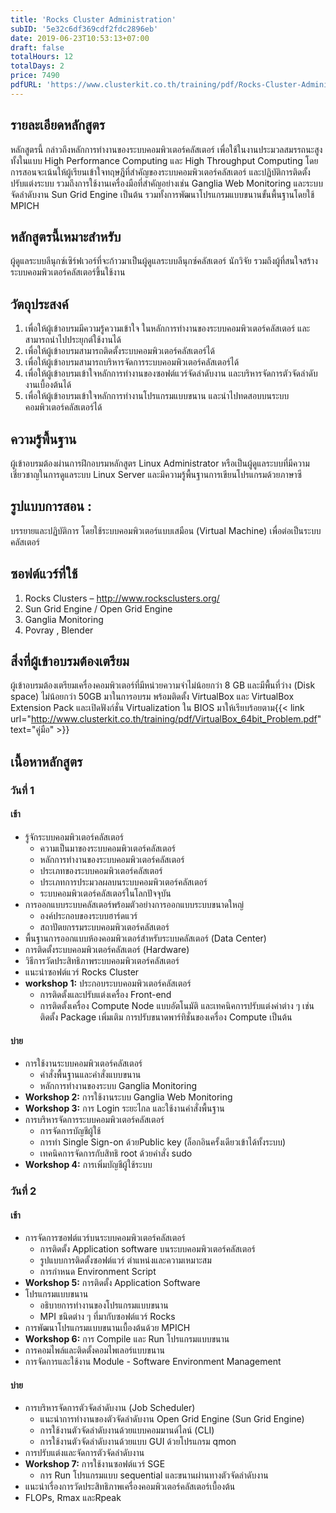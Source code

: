 ```yaml
---
title: 'Rocks Cluster Administration'
subID: '5e32c6df369cdf2fdc2896eb'
date: 2019-06-23T10:53:13+07:00
draft: false
totalHours: 12
totalDays: 2
price: 7490
pdfURL: 'https://www.clusterkit.co.th/training/pdf/Rocks-Cluster-Administration.pdf'
---
```


<!-- ผู้ที่อบรมหลักสูตร Rocks Cluster Administration จะได้รับสิทธิ์ส่วนลดอบรมหลักสูตร {{< link url="../../training-courses/lustre-file-system" text="Lustre File System" >}} ทันที 3,000 บาท จากราคา 7,490 บาท เหลือเพียง 4,280 บาท -->

## รายละเอียดหลักสูตร

หลักสูตรนี้ กล่าวถึงหลักการทำงานของระบบคอมพิวเตอร์คลัสเตอร์ เพื่อใช้ในงานประมวลสมรรถนะสูงทั้งในแบบ High Performance Computing และ High Throughput Computing โดยการสอนจะเน้นให้ผู้เรียนเข้าใจทฤษฎีที่สำคัญของระบบคอมพิวเตอร์คลัสเตอร์ และปฏิบัติการติดตั้ง ปรับแต่งระบบ รวมถึงการใช้งานเครื่องมือที่สำคัญอย่างเช่น Ganglia Web Monitoring และระบบจัดลำดับงาน Sun Grid Engine เป็นต้น รวมทั้งการพัฒนาโปรแกรมแบบขนานขั้นพื้นฐานโดยใช้ MPICH

## หลักสูตรนี้เหมาะสำหรับ

ผู้ดูแลระบบลีนุกซ์เซิร์ฟเวอร์ที่จะก้าวมาเป็นผู้ดูแลระบบลีนุกซ์คลัสเตอร์ นักวิจัย รวมถึงผู้ที่สนใจสร้างระบบคอมพิวเตอร์คลัสเตอร์ขึ้นใช้งาน

## วัตถุประสงค์

1. เพื่อให้ผู้เข้าอบรมมีความรู้ความเข้าใจ ในหลักการทำงานของระบบคอมพิวเตอร์คลัสเตอร์ และสามารถนำไปประยุกต์ใช้งานได้
2. เพื่อให้ผู้เข้าอบรมสามารถติดตั้งระบบคอมพิวเตอร์คลัสเตอร์ได้
3. เพื่อให้ผู้เข้าอบรมสามารถบริหารจัดการระบบคอมพิวเตอร์คลัสเตอร์ได้
4. เพื่อให้ผู้เข้าอบรมเข้าใจหลักการทำงานของซอฟต์แวร์จัดลำดับงาน และบริหารจัดการตัวจัดลำดับงานเบื้องต้นได้
5. เพื่อให้ผู้เข้าอบรมเข้าใจหลักการทำงานโปรแกรมแบบขนาน และนำไปทดสอบบนระบบคอมพิวเตอร์คลัสเตอร์ได้

## ความรู้พื้นฐาน

ผู้เข้าอบรมต้องผ่านการฝึกอบรมหลักสูตร Linux Administrator หรือเป็นผู้ดูแลระบบที่มีความเชี่ยวชาญในการดูแลระบบ Linux Server และมีความรู้พื้นฐานการเขียนโปรแกรมด้วยภาษาซี

## รูปแบบการสอน :

บรรยายและปฏิบัติการ โดยใช้ระบบคอมพิวเตอร์แบบเสมือน (Virtual Machine) เพื่อต่อเป็นระบบคลัสเตอร์

## ซอฟต์แวร์ที่ใช้

1. Rocks Clusters – http://www.rocksclusters.org/
2. Sun Grid Engine / Open Grid Engine
3. Ganglia Monitoring
4. Povray , Blender

## สิ่งที่ผู้เข้าอบรมต้องเตรียม

ผู้เข้าอบรมต้องเตรียมเครื่องคอมพิวเตอร์ที่มีหน่วยความจำไม่น้อยกว่า 8 GB และมีพื้นที่ว่าง (Disk space) ไม่น้อยกว่า 50GB มาในการอบรม พร้อมติดตั้ง VirtualBox และ VirtualBox Extension Pack และเปิดฟังก์ชั่น Virtualization ใน BIOS มาให้เรียบร้อยตาม{{< link url="http://www.clusterkit.co.th/training/pdf/VirtualBox_64bit_Problem.pdf" text="คู่มือ" >}}

## เนื้อหาหลักสูตร

### วันที่ 1

#### เช้า

- รู้จักระบบคอมพิวเตอร์คลัสเตอร์
  - ความเป็นมาของระบบคอมพิวเตอร์คลัสเตอร์
  - หลักการทำงานของระบบคอมพิวเตอร์คลัสเตอร์
  - ประเภทของระบบคอมพิวเตอร์คลัสเตอร์
  - ประเภทการประมวลผลบนระบบคอมพิวเตอร์คลัสเตอร์
  - ระบบคอมพิวเตอร์คลัสเตอร์ในโลกปัจจุบัน
- การออกแบบระบบคลัสเตอร์พร้อมตัวอย่างการออกแบบระบบขนาดใหญ่
  - องค์ประกอบของระบบฮาร์ดแวร์
  - สถาปัตยกรรมระบบคอมพิวเตอร์คลัสเตอร์
- พื้นฐานการออกแบบห้องคอมพิวเตอร์สำหรับระบบคลัสเตอร์ (Data Center)
- การติดตั้งระบบคอมพิวเตอร์คลัสเตอร์ (Hardware)
- วิธีการวัดประสิทธิภาพระบบคอมพิวเตอร์คลัสเตอร์
- แนะนำซอฟต์แวร์ Rocks Cluster
- **workshop 1:** ประกอบระบบคอมพิวเตอร์คลัสเตอร์
  - การติดตั้งและปรับแต่งเครื่อง Front-end
  - การติดตั้งเครื่อง Compute Node แบบอัตโนมัติ และเทคนิคการปรับแต่งค่าต่าง ๆ เช่น ติดตั้ง Package เพิ่มเติม การปรับขนาดพาร์ทิชั่นของเครื่อง Compute เป็นต้น

#### บ่าย

- การใช้งานระบบคอมพิวเตอร์คลัสเตอร์
  - คำสั่งพื้นฐานและคำสั่งแบบขนาน
  - หลักการทำงานของระบบ Ganglia Monitoring
- **Workshop 2:** การใช้งานระบบ Ganglia Web Monitoring
- **Workshop 3:** การ Login ระยะไกล และใช้งานคำสั่งพื้นฐาน
- การบริหารจัดการระบบคอมพิวเตอร์คลัสเตอร์
  - การจัดการบัญชีผู้ใช้
  - การทำ Single Sign-on ด้วยPublic key (ล็อกอินครั้งเดียวเข้าได้ทั้งระบบ)
  - เทคนิคการจัดการกับสิทธิ root ด้วยคำสั่ง sudo
- **Workshop 4:** การเพิ่มบัญชีผู้ใช้ระบบ

### วันที่ 2

#### เช้า

- การจัดการซอฟต์แวร์บนระบบคอมพิวเตอร์คลัสเตอร์
  - การติดตั้ง Application software บนระบบคอมพิวเตอร์คลัสเตอร์
  - รูปแบบการติดตั้งซอฟต์แวร์ ตำแหน่งและความเหมาะสม
  - การกำหนด Environment Script
- **Workshop 5:** การติดตั้ง Application Software
- โปรแกรมแบบขนาน
  - อธิบายการทำงานของโปรแกรมแบบขนาน
  - MPI ชนิดต่าง ๆ ที่มากับซอฟต์แวร์ Rocks
- การพัฒนาโปรแกรมแบบขนานเบื้องต้นด้วย MPICH
- **Workshop 6:** การ Compile และ Run โปรแกรมแบบขนาน
- การคอมไพล์และติดตั้งคอมไพเลอร์แบบขนาน
- การจัดการและใช้งาน Module - Software Environment Management

#### บ่าย

- การบริหารจัดการตัวจัดลำดับงาน (Job Scheduler)
  - แนะนำการทำงานของตัวจัดลำดับงาน Open Grid Engine (Sun Grid Engine)
  - การใช้งานตัวจัดลำดับงานด้วยแบบคอมมานด์ไลน์ (CLI)
  - การใช้งานตัวจัดลำดับงานด้วยแบบ GUI ด้วยโปรแกรม qmon
- การปรับแต่งและจัดการตัวจัดลำดับงาน
- **Workshop 7:** การใช้งานซอฟต์แวร์ SGE
  - การ Run โปรแกรมแบบ sequential และขนานผ่านทางตัวจัดลำดับงาน
- แนะนำเรื่องการวัดประสิทธิภาพเครื่องคอมพิวเตอร์คลัสเตอร์เบื้องต้น
- FLOPs, Rmax และRpeak
